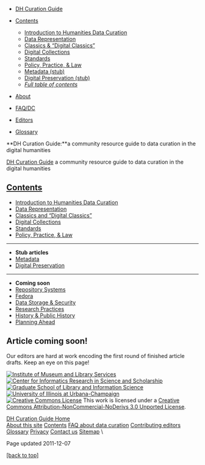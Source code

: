 -   [DH Curation Guide](../../index.html)
-   [Contents](../../contents/)
    -   [Introduction to Humanities Data Curation](../../intro/)
    -   [Data Representation](../../representation/)
    -   [Classics & “Digital
        Classics”](../../research-practices/classics/)
    -   [Digital Collections](../../collections/)
    -   [Standards](../../collections/standards/)
    -   [Policy, Practice, & Law](../../legal/policy/)
    -   [Metadata (stub)](../../metadata/)
    -   [Digital Preservation (stub)](../../preservation/)
    -   [*Full table of contents*](../../contents/)

-   [About](../../about/)
-   [FAQ/DC](../../faq/)
-   [Editors](../../editors/)
-   [Glossary](../../glossary.html)

**DH Curation Guide:**a community resource guide to data curation in the
digital humanities

[DH Curation Guide](../../index.html) a community resource guide to data
curation in the digital humanities

## [Contents](../../contents/ "grid view")

-   [Introduction to Humanities Data Curation](../../intro/)
-   [Data Representation](../../representation/)
-   [Classics and “Digital
    Classics”](../../research-practices/classics/)
-   [Digital Collections](../../collections/)
-   [Standards](../../collections/standards/)
-   [Policy, Practice, & Law](../../legal/policy/)

* * * * *

-   **Stub articles**
-   [Metadata](../../metadata/)
-   [Digital Preservation](../../preservation/)

* * * * *

-   **Coming soon**
-   [Repository Systems](../../repositories/)
-   [Fedora](../../repositories/fedora/)
-   [Data Storage & Security](../../storage/)
-   [Research Practices](../../research-practices/)
-   [History & Public History](../../research-practices/history/)
-   [Planning Ahead](../../planning/)

## Article coming soon!

Our editors are hard at work encoding the first round of finished
article drafts. Keep an eye on this page!

[![Institute of Museum and Library
Services](../../images/imls-logo.gif)](http://www.imls.gov/) [![Center
for Informatics Research in Science and
Scholarship](../../images/cirss-logo-sm.gif)](http://cirss.lis.illinois.edu)
[![Graduate School of Library and Information
Science](../../images/gslis36.gif)](http://lis.illinois.edu)
[![University of Illinois at
Urbana-Champaign](../../images/black26.gif)](http://illinois.edu) \
 [![Creative Commons
License](http://i.creativecommons.org/l/by-nc-nd/3.0/80x15.png)](http://creativecommons.org/licenses/by-nc-nd/3.0/)
This work is licensed under a [Creative Commons
Attribution-NonCommercial-NoDerivs 3.0 Unported
License](http://creativecommons.org/licenses/by-nc-nd/3.0/).

[DH Curation Guide Home](../../index.html) \
 [About this site](../../about/) [Contents](../../contents/) [FAQ about
data curation](../../faq/) [Contributing editors](../../editors/)
[Glossary](../../glossary.html) [Privacy](../../privacy/) [Contact
us](../../about/#contact) [Sitemap](../../sitemap.html) \

Page updated 2011-12-07

[[back to top]](#top)
